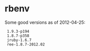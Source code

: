 # rbenv

Some good versions as of 2012-04-25:

     1.9.3-p194
     1.8.7-p358
     jruby-1.6.7
     ree-1.8.7-2012.02
